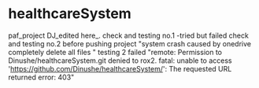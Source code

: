 # healthcareSystem
paf_project
DJ_edited here_.
check and testing no.1 -tried but failed
check and testing no.2 before pushing project "system crash caused by onedrive completely delete all files " 
testing 2 failed "remote: Permission to Dinushe/healthcareSystem.git denied to rox2.
fatal: unable to access 'https://github.com/Dinushe/healthcareSystem/': The requested URL returned error: 403"
